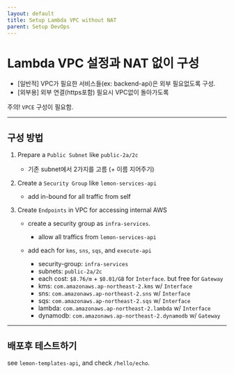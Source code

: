 ```yaml
---
layout: default
title: Setup Lambda VPC without NAT
parent: Setup DevOps
---
```


# Lambda VPC 설정과 NAT 없이 구성

- [일반적] VPC가 필요한 서비스들(ex: backend-api)은 외부 필요없도록 구성.
- [외부용] 외부 연결(https포함) 필요시 VPC없이 돌아가도록

주의! `VPCE` 구성이 필요함.

----------------------
## 구성 방법

1. Prepare a `Public Subnet` like `public-2a/2c`
    - 기존 subnet에서 2가지를 고름 (+ 이름 지어주기)

1. Create a `Security Group` like `lemon-services-api`
    - add in-bound for all traffic from self

1. Create `Endpoints` in VPC for accessing internal AWS
    - create a security group as `infra-services`.
        - allow all traffics from `lemon-services-api`

    - add each for `kms`, `sns`, `sqs`, and `execute-api`
        - security-group: `infra-services`
        - subnets: `public-2a/2c`
        - each cost: `$8.76/m` + `$0.01/GB` for `Interface`. but free for `Gateway`

        * kms: `com.amazonaws.ap-northeast-2.kms` w/ `Interface`
        * sns: `com.amazonaws.ap-northeast-2.sns` w/ `Interface`
        * sqs: `com.amazonaws.ap-northeast-2.sqs` w/ `Interface`
        * lambda: `com.amazonaws.ap-northeast-2.lambda` w/ `Interface`
        * dynamodb: `com.amazonaws.ap-northeast-2.dynamodb` w/ `Gateway`


----------------------
## 배포후 테스트하기

see `lemon-templates-api`, and check `/hello/echo`.

